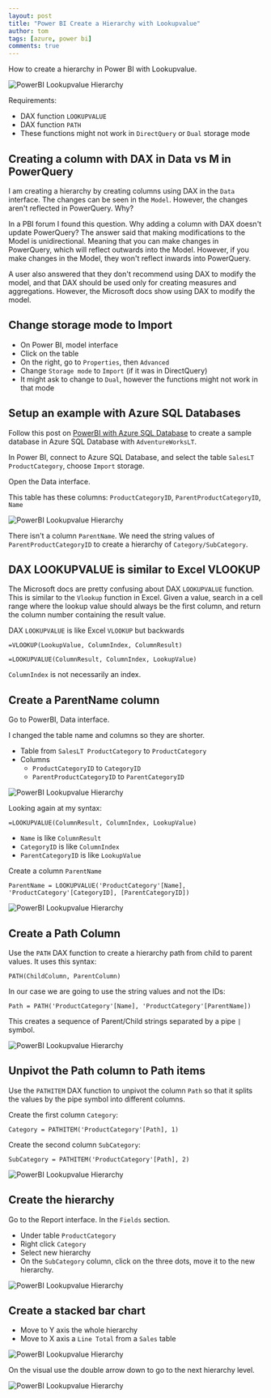 ```yaml
---
layout: post
title: "Power BI Create a Hierarchy with Lookupvalue"
author: tom
tags: [azure, power bi]
comments: true
---
```


How to create a hierarchy in Power BI with Lookupvalue.

![PowerBI Lookupvalue Hierarchy](/images/powerbi-lookupvalue-hierarchy8.png)

Requirements:

* DAX function `LOOKUPVALUE`
* DAX function `PATH`
* These functions might not work in `DirectQuery` or `Dual` storage mode

## Creating a column with DAX in Data vs M in PowerQuery

I am creating a hierarchy by creating columns using DAX in the `Data` interface. The changes can be seen in the `Model`. However, the changes aren't reflected in PowerQuery. Why?

In a PBI forum I found this question. Why adding a column with DAX doesn't update PowerQuery? The answer said that making modifications to the Model is unidirectional. Meaning that you can make changes in PowerQuery, which will reflect outwards into the Model. However, if you make changes in the Model, they won't reflect inwards into PowerQuery.

A user also answered that they don't recommend using DAX to modify the model, and that DAX should be used only for creating measures and aggregations. However, the Microsoft docs show using DAX to modify the model.

## Change storage mode to Import

* On Power BI, model interface
* Click on the table
* On the right, go to `Properties`, then `Advanced`
* Change `Storage mode` to `Import` (if it was in DirectQuery)
* It might ask to change to `Dual`, however the functions might not work in that mode

## Setup an example with Azure SQL Databases

Follow this post on [PowerBI with Azure SQL Database](../powerbi-azure-sql-database/) to create a sample database in Azure SQL Database with `AdventureWorksLT`.

In Power BI, connect to Azure SQL Database, and select the table `SalesLT ProductCategory`, choose `Import` storage.

Open the Data interface.

This table has these columns: `ProductCategoryID`, `ParentProductCategoryID`, `Name`

![PowerBI Lookupvalue Hierarchy](/images/powerbi-lookupvalue-hierarchy1.png)

There isn't a column `ParentName`. We need the string values of `ParentProductCategoryID` to create a hierarchy of `Category/SubCategory`.

## DAX LOOKUPVALUE is similar to Excel VLOOKUP

The Microsoft docs are pretty confusing about DAX `LOOKUPVALUE` function. This is similar to the `Vlookup` function in Excel. Given a value, search in a cell range where the lookup value should always be the first column, and return the column number containing the result value.

DAX `LOOKUPVALUE` is like Excel `VLOOKUP` but backwards

    =VLOOKUP(LookupValue, ColumnIndex, ColumnResult)

    =LOOKUPVALUE(ColumnResult, ColumnIndex, LookupValue)

`ColumnIndex` is not necessarily an index.

## Create a ParentName column

Go to PowerBI, Data interface.

I changed the table name and columns so they are shorter.

* Table from `SalesLT ProductCategory` to `ProductCategory`
* Columns
  * `ProductCategoryID` to `CategoryID`
  * `ParentProductCategoryID` to `ParentCategoryID`

![PowerBI Lookupvalue Hierarchy](/images/powerbi-lookupvalue-hierarchy2.png)

Looking again at my syntax:

    =LOOKUPVALUE(ColumnResult, ColumnIndex, LookupValue)

* `Name` is like `ColumnResult`
* `CategoryID` is like `ColumnIndex`
* `ParentCategoryID` is like `LookupValue`

Create a column `ParentName`

    ParentName = LOOKUPVALUE('ProductCategory'[Name], 'ProductCategory'[CategoryID], [ParentCategoryID])

![PowerBI Lookupvalue Hierarchy](/images/powerbi-lookupvalue-hierarchy3.png)

## Create a Path Column

Use the `PATH` DAX function to create a hierarchy path from child to parent values. It uses this syntax:

    PATH(ChildColumn, ParentColumn)

In our case we are going to use the string values and not the IDs:

    Path = PATH('ProductCategory'[Name], 'ProductCategory'[ParentName])

This creates a sequence of Parent/Child strings separated by a pipe `|` symbol.

![PowerBI Lookupvalue Hierarchy](/images/powerbi-lookupvalue-hierarchy4.png)

## Unpivot the Path column to Path items

Use the `PATHITEM` DAX function to unpivot the column `Path` so that it splits the values by the pipe symbol into different columns.

Create the first column `Category`:

    Category = PATHITEM('ProductCategory'[Path], 1)

Create the second column `SubCategory`:

    SubCategory = PATHITEM('ProductCategory'[Path], 2)

![PowerBI Lookupvalue Hierarchy](/images/powerbi-lookupvalue-hierarchy5.png)

## Create the hierarchy

Go to the Report interface. In the `Fields` section.

* Under table `ProductCategory`
* Right click `Category`
* Select new hierarchy
* On the `SubCategory` column, click on the three dots, move it to the new hierarchy.

![PowerBI Lookupvalue Hierarchy](/images/powerbi-lookupvalue-hierarchy6.png)

## Create a stacked bar chart

* Move to Y axis the whole hierarchy
* Move to X axis a `Line Total` from a `Sales` table

![PowerBI Lookupvalue Hierarchy](/images/powerbi-lookupvalue-hierarchy7.png)

On the visual use the double arrow down to go to the next hierarchy level.

![PowerBI Lookupvalue Hierarchy](/images/powerbi-lookupvalue-hierarchy8.png)